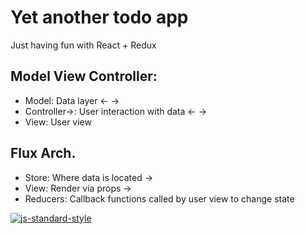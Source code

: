 #  Yet another todo app

Just having fun with React + Redux

## Model View Controller:
* Model: Data layer
<- ->
* Controller->: User interaction with data
<- ->
* View: User view

## Flux Arch.
* Store: Where data is located
->
* View: Render via props
->
* Reducers: Callback functions called by user view to change state

[![js-standard-style](https://cdn.rawgit.com/feross/standard/master/badge.svg)](http://standardjs.com)